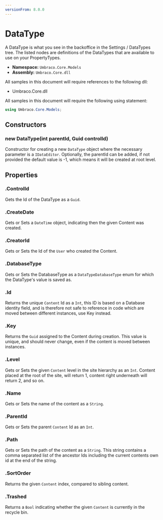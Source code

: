 ```yaml
---
versionFrom: 8.0.0
---
```


# DataType

A DataType is what you see in the backoffice in the Settings / DataTypes tree. The listed nodes are definitions of the DataTypes that are available to use on your PropertyTypes.

 * **Namespace:** `Umbraco.Core.Models`
 * **Assembly:** `Umbraco.Core.dll`

All samples in this document will require references to the following dll:

* Umbraco.Core.dll

All samples in this document will require the following using statement:

```csharp
using Umbraco.Core.Models;
```

## Constructors

### new DataType(int parentId, Guid controlId)

Constructor for creating a new `DataType` object where the necessary parameter is a `IDataEditor`.  Optionally, the parentId can be added, if not provided the default value is -1, which means it will be created at root level.

## Properties

### .ControlId
Gets the Id of the DataType as a `Guid`.

### .CreateDate
Gets or Sets a `DateTime` object, indicating then the given Content was created.

### .CreatorId
Gets or Sets the Id of the `User` who created the Content.

### .DatabaseType
Gets or Sets the DatabaseType as a `DataTypeDatabaseType` enum for which the DataType's value is saved as.

### .Id
Returns the unique `Content` Id as a `Int`, this ID is based on a Database identity field, and is therefore not safe to reference in code which are moved between different instances, use Key instead.

### .Key
Returns the `Guid` assigned to the Content during creation. This value is unique, and should never change, even if the content is moved between instances.

### .Level
Gets or Sets the given `Content` level in the site hierarchy as an `Int`. Content placed at the root of the site, will return 1, content right underneath will return 2, and so on.

### .Name
Gets or Sets the name of the content as a `String`.

### .ParentId
Gets or Sets the parent `Content` Id as an `Int`.

### .Path
Gets or Sets the path of the content as a `String`. This string contains a comma separated list of the ancestor Ids including the current contents own id at the end of the string.

### .SortOrder
Returns the given `Content` index, compared to sibling content.

### .Trashed
Returns a `Bool` indicating whether the given `Content` is currently in the recycle bin.
